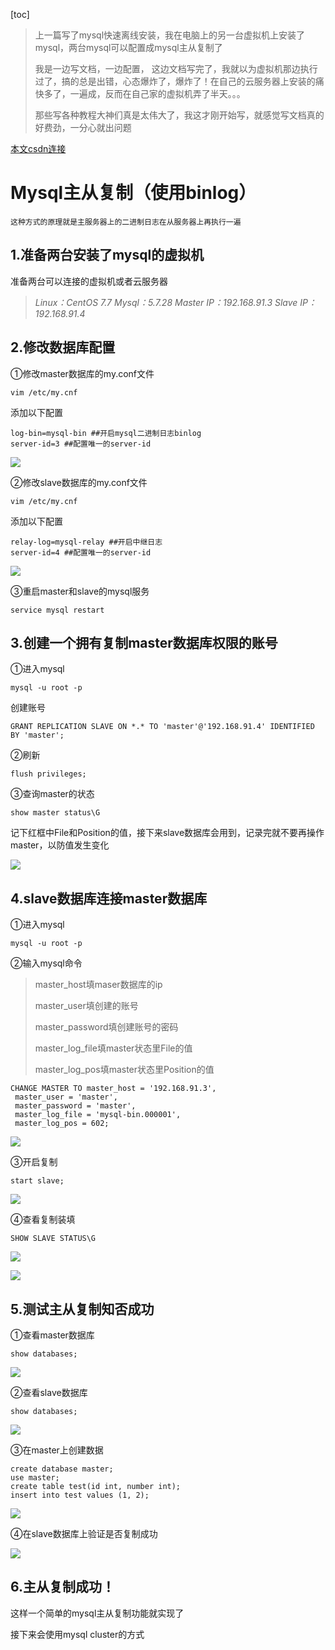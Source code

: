 [toc]

> 上一篇写了mysql快速离线安装，我在电脑上的另一台虚拟机上安装了mysql，两台mysql可以配置成mysql主从复制了
>
> 我是一边写文档，一边配置， 这边文档写完了，我就以为虚拟机那边执行过了，搞的总是出错，心态爆炸了，爆炸了！在自己的云服务器上安装的痛快多了，一遍成，反而在自己家的虚拟机弄了半天。。。
>
> 那些写各种教程大神们真是太伟大了，我这才刚开始写，就感觉写文档真的好费劲，一分心就出问题

[本文csdn连接](https://blog.csdn.net/sinat_32602455)



# Mysql主从复制（使用binlog）
```
这种方式的原理就是主服务器上的二进制日志在从服务器上再执行一遍
```



## 1.准备两台安装了mysql的虚拟机

准备两台可以连接的虚拟机或者云服务器

> *Linux：CentOS 7.7*
> *Mysql：5.7.28*
> *Master IP：192.168.91.3*
> *Slave IP：192.168.91.4*



## 2.修改数据库配置

①修改master数据库的my.conf文件

```shell
vim /etc/my.cnf
```

添加以下配置

```shell
log-bin=mysql-bin ##开启mysql二进制日志binlog
server-id=3 ##配置唯一的server-id 
```

![](E:\Project\md\image\master配置.jpg)

②修改slave数据库的my.conf文件

```shell
vim /etc/my.cnf
```

添加以下配置

```shell
relay-log=mysql-relay ##开启中继日志
server-id=4 ##配置唯一的server-id
```

![](E:\Project\md\image\slave配置.jpg)

③重启master和slave的mysql服务

```shell
service mysql restart
```



## 3.创建一个拥有复制master数据库权限的账号

①进入mysql

```shell
mysql -u root -p
```

创建账号

```mysql
GRANT REPLICATION SLAVE ON *.* TO 'master'@'192.168.91.4' IDENTIFIED BY 'master';
```

②刷新

```mysql
flush privileges;
```

③查询master的状态

```mysql
show master status\G
```

记下红框中File和Position的值，接下来slave数据库会用到，记录完就不要再操作master，以防值发生变化

![](E:\Project\md\image\master状态.jpg)



## 4.slave数据库连接master数据库

①进入mysql

```
mysql -u root -p
```

②输入mysql命令

> master_host填maser数据库的ip
>
> master_user填创建的账号
>
> master_password填创建账号的密码
>
> master_log_file填master状态里File的值
>
> master_log_pos填master状态里Position的值

```mysql
CHANGE MASTER TO master_host = '192.168.91.3',
 master_user = 'master',
 master_password = 'master',
 master_log_file = 'mysql-bin.000001',
 master_log_pos = 602;
```

![](E:\Project\md\image\salve连接master.jpg)

③开启复制

```mysql
start slave;
```

![](E:\Project\md\image\开启复制.jpg)

④查看复制装填

```mysql
SHOW SLAVE STATUS\G
```

![](E:\Project\md\image\slave状态1.jpg)

![](E:\Project\md\image\slave状态2.jpg)



## 5.测试主从复制知否成功

①查看master数据库

```mysql
show databases;
```

![](E:\Project\md\image\master数据库.jpg)

②查看slave数据库

```mysql
show databases;
```

![](E:\Project\md\image\salve数据库.jpg)

③在master上创建数据

```mysql
create database master;
use master;
create table test(id int, number int);
insert into test values (1, 2);
```

![](E:\Project\md\image\master插入数据.jpg)

④在slave数据库上验证是否复制成功

![](E:\Project\md\image\从数据库验证.jpg)



## 6.主从复制成功！

这样一个简单的mysql主从复制功能就实现了

接下来会使用mysql cluster的方式